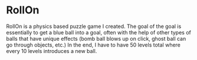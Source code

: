 # RollOn

RollOn is a physics based puzzle game I created. The goal of the goal is essentially to get a blue ball into a goal, often with the help of other types of balls that have unique effects (bomb ball blows up on click, ghost ball can go through objects, etc.) In the end, I have to have 50 levels total where every 10 levels introduces a new ball. 
